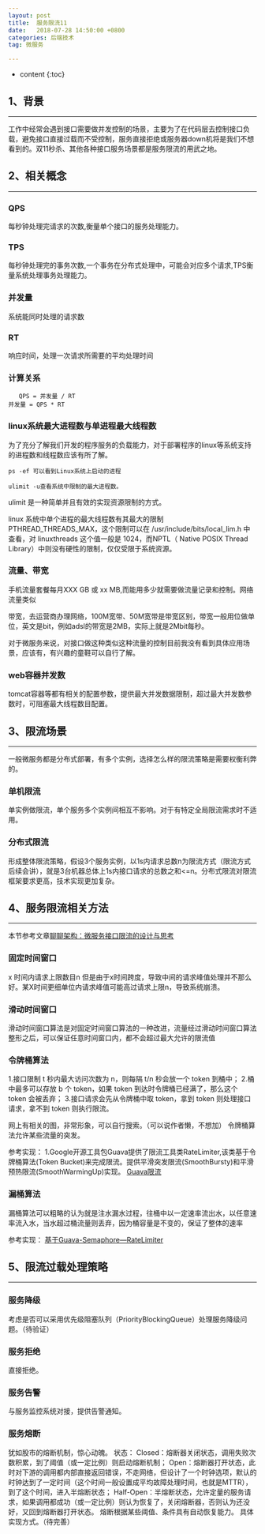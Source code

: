```yaml
---
layout: post
title:  服务限流11
date:   2018-07-28 14:50:00 +0800
categories: 后端技术
tag: 微服务

---
```



* content
{:toc}

## 1、背景
--------


工作中经常会遇到接口需要做并发控制的场景，主要为了在代码层去控制接口负载，避免接口直接过载而不受控制，服务直接拒绝或服务器down机将是我们不想看到的。双11秒杀、其他各种接口服务场景都是服务限流的用武之地。


## 2、相关概念
--------

### QPS
每秒钟处理完请求的次数,衡量单个接口的服务处理能力。

### TPS
每秒钟处理完的事务次数,一个事务在分布式处理中，可能会对应多个请求,TPS衡量系统处理事务处理能力。

### 并发量
系统能同时处理的请求数

### RT
响应时间，处理一次请求所需要的平均处理时间

### 计算关系

```
   QPS = 并发量 / RT
并发量 = QPS * RT
```

### linux系统最大进程数与单进程最大线程数

为了充分了解我们开发的程序服务的负载能力，对于部署程序的linux等系统支持的进程数和线程数应该有所了解。


```
ps -ef 可以看到Linux系统上启动的进程
```

```
ulimit -u查看系统中限制的最大进程数。

```
ulimit 是一种简单并且有效的实现资源限制的方式。

linux 系统中单个进程的最大线程数有其最大的限制 PTHREAD_THREADS_MAX，这个限制可以在 /usr/include/bits/local_lim.h 中查看，对 linuxthreads 这个值一般是 1024，而NPTL（ Native POSIX Thread Library）中则没有硬性的限制，仅仅受限于系统资源。


### 流量、带宽
手机流量套餐每月XXX GB 或 xx MB,而能用多少就需要做流量记录和控制。网络流量类似

带宽，去运营商办理网络，100M宽带、50M宽带是带宽区别，带宽一般用位做单位，英文是bit，例如adsl的带宽是2MB，实际上就是2Mbit每秒。

对于微服务来说，对接口做这种类似这种流量的控制目前我没有看到具体应用场景，应该有，有兴趣的童鞋可以自行了解。

### web容器并发数

tomcat容器等都有相关的配置参数，提供最大并发数据限制，超过最大并发数参数时，可阻塞最大线程数目配置。


## 3、限流场景
-------

一般微服务都是分布式部署，有多个实例，选择怎么样的限流策略是需要权衡利弊的。
### 单机限流
单实例做限流，单个服务多个实例间相互不影响。对于有特定全局限流需求时不适用。

### 分布式限流
形成整体限流策略，假设3个服务实例，以1s内请求总数n为限流方式（限流方式后续会讲），就是3台机器总体上1s内接口请求的总数之和<=n。分布式限流对限流框架要求更高，技术实现更加复杂。


## 4、服务限流相关方法
-------
本节参考文章[聊聊架构：微服务接口限流的设计与思考](https://mp.weixin.qq.com/s/EwnlULiu6-lMxyMeIjySNg)


### 固定时间窗口
x 时间内请求上限数目n
但是由于x时间跨度，导致中间的请求峰值处理并不那么好。某X时间更细单位内请求峰值可能高过请求上限n，导致系统崩溃。

### 滑动时间窗口
滑动时间窗口算法是对固定时间窗口算法的一种改进，流量经过滑动时间窗口算法整形之后，可以保证任意时间窗口内，都不会超过最大允许的限流值

### 令牌桶算法

1.接口限制 t 秒内最大访问次数为 n，则每隔 t/n 秒会放一个 token 到桶中；
2.桶中最多可以存放 b 个 token，如果 token 到达时令牌桶已经满了，那么这个 token 会被丢弃；
3.接口请求会先从令牌桶中取 token，拿到 token 则处理接口请求，拿不到 token 则执行限流。

网上有相关的图，非常形象，可以自行搜索。（可以说作者懒，不想加）
令牌桶算法允许某些流量的突发。

参考实现：
1.Google开源工具包Guava提供了限流工具类RateLimiter,该类基于令牌桶算法(Token Bucket)来完成限流。提供平滑突发限流(SmoothBursty)和平滑预热限流(SmoothWarmingUp)实现。
[Guava限流](https://www.cnblogs.com/haoxinyue/p/6792309.html)


### 漏桶算法

漏桶算法可以粗略的认为就是注水漏水过程，往桶中以一定速率流出水，以任意速率流入水，当水超过桶流量则丢弃，因为桶容量是不变的，保证了整体的速率

参考实现：
[基于Guava-Semaphore—RateLimiter](https://blog.csdn.net/mengxpfighting/article/details/)


## 5、限流过载处理策略
------
### 服务降级
考虑是否可以采用优先级阻塞队列（PriorityBlockingQueue）处理服务降级问题。（待验证）

### 服务拒绝
直接拒绝。

### 服务告警
与服务监控系统对接，提供告警通知。

### 服务熔断
犹如股市的熔断机制，惊心动魄。
状态：
Closed：熔断器关闭状态，调用失败次数积累，到了阈值（或一定比例）则启动熔断机制；
Open：熔断器打开状态，此时对下游的调用都内部直接返回错误，不走网络，但设计了一个时钟选项，默认的时钟达到了一定时间（这个时间一般设置成平均故障处理时间，也就是MTTR），到了这个时间，进入半熔断状态；
Half-Open：半熔断状态，允许定量的服务请求，如果调用都成功（或一定比例）则认为恢复了，关闭熔断器，否则认为还没好，又回到熔断器打开状态。
熔断根据某些阈值、条件具有自动恢复能力。
具体实现方式。（待完善）

